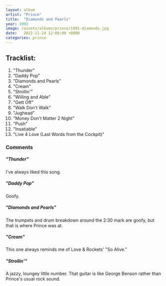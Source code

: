```yaml
---
layout: album
artist: "Prince"
title:  "Diamonds and Pearls"
year: 1991
image: /assets/albums/prince/1991-diamonds.jpg
date:   2022-11-24 12:00:00 +0800
categories: prince
---
```


## Tracklist:

1.	"Thunder"
2.	"Daddy Pop"
3.	"Diamonds and Pearls"
4.	"Cream"
5.	"Strollin'"
6.	"Willing and Able"
7.	"Gett Off"
8.	"Walk Don't Walk"
9.	"Jughead"
10.	"Money Don't Matter 2 Night"
11.	"Push"
12.	"Insatiable"
13.	"Live 4 Love (Last Words from the Cockpit)"


### Comments

##### "Thunder"

I've always liked this song.

##### "Daddy Pop"

Goofy.

##### "Diamonds and Pearls"

The trumpets and drum breakdown around the 2:30 mark are goofy, but that is where Prince was at.
##### "Cream"

This one always reminds me of Love & Rockets' "So Alive."

##### "Strollin'"

A jazzy, loungey little number. That guitar is like George Benson rather than Prince's usual rock sound.
